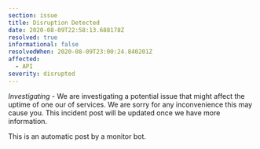 ```yaml
---
section: issue
title: Disruption Detected
date: 2020-08-09T22:58:13.688178Z
resolved: true
informational: false
resolvedWhen: 2020-08-09T23:00:24.840201Z
affected:
  - API
severity: disrupted
---
```

*Investigating* - We are investigating a potential issue that might affect the uptime of one our of services. We are sorry for any inconvenience this may cause you. This incident post will be updated once we have more information.

This is an automatic post by a monitor bot.
        